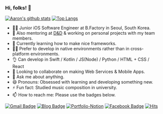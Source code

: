 ### Hi, folks! 🙌


 [![Aaron's github stats](https://github-readme-stats.vercel.app/api?username=aaronLab&hide=stars&show_icons=true&count_private=true)](https://github.com/anuraghazra/github-readme-stats)
 [![Top Langs](https://github-readme-stats.vercel.app/api/top-langs/?username=aaronLab&layout=compact)](https://github.com/anuraghazra/github-readme-stats)

- 👨‍💻 Junior iOS Software Engineer at B.Factory in Seoul, South Korea.
- 🔭 Also mentoring at [D&D](https://dnd.ac/) & working on personal projects with my team members.
- 🌱 Currently learning how to make nice frameworks.
- 🙋‍♂️ Prefer to develop in native environments rather than in cross-platform environments.
- 👌 Can develop in Swift / Kotlin / JS(Node) / Python / HTML + CSS / React
- 👯 Looking to collaborate on making Web Services & Mobile Apps.
- 💬 Ask me about anything.
- 😄 Pronouns: Obsessed with learning and developing something new.
- ⚡ Fun fact: Studied music composition in university.
- 📫 How to reach me: Please use the badges below.


[![Gmail Badge](https://img.shields.io/badge/Gmail-d14836?style=flat-square&logo=Gmail&logoColor=white&link=mailto:aaronlab.net@gmail.com)](mailto:aaronlab.net@gmail.com)
[![Blog Badge](http://img.shields.io/badge/-Tech%20Blog-black?style=flat-square&logo=github&link=http://aaronlab.net/)](http://aaronlab.net/)
[![Portfolio-Notion](http://img.shields.io/badge/-Portfolio-black?style=flat-square&logo=notion&link=http://aaronlab.net/portfolio.html)](http://aaronlab.net/portfolio.html)
[![Facebook Badge](https://img.shields.io/badge/facebook-1877f2?style=flat-square&logo=facebook&logoColor=white&link=https://www.facebook.com/cheolwoo.lee.1004)](https://www.facebook.com/cheolwoo.lee.1004)
[![Hits](https://hits.seeyoufarm.com/api/count/incr/badge.svg?url=https%3A%2F%2Fgithub.com%2FaaronLab)](https://hits.seeyoufarm.com)
